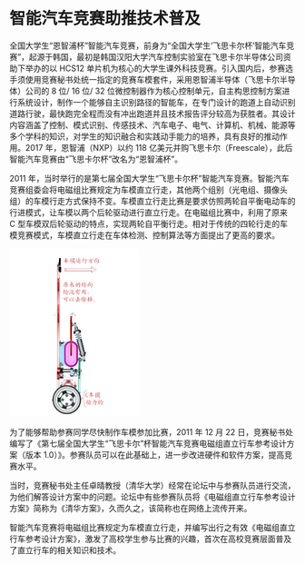 # 智能汽车竞赛助推技术普及

全国大学生“恩智浦杯”智能汽车竞赛，前身为“全国大学生‘飞思卡尔杯’智能汽车竞赛”，起源于韩国，最初是韩国汉阳大学汽车控制实验室在飞思卡尔半导体公司资助下举办的以 HCS12 单片机为核心的大学生课外科技竞赛。引入国内后，参赛选手须使用竞赛秘书处统一指定的竞赛车模套件，采用恩智浦半导体（飞思卡尔半导体）公司的 8 位/ 16 位/ 32 位微控制器作为核心控制单元，自主构思控制方案进行系统设计，制作一个能够自主识别路径的智能车，在专门设计的跑道上自动识别道路行驶，最快跑完全程而没有冲出跑道并且技术报告评分较高为获胜者。其设计内容涵盖了控制、模式识别、传感技术、汽车电子、电气、计算机、机械、能源等多个学科的知识，对学生的知识融合和实践动手能力的培养，具有良好的推动作用。2017 年，恩智浦（NXP）以约 118 亿美元并购飞思卡尔（Freescale），此后智能汽车竞赛由“飞思卡尔杯”改名为“恩智浦杯”。

2011 年，当时举行的是第七届全国大学生“飞思卡尔杯”智能汽车竞赛。智能汽车竞赛组委会将电磁组比赛规定为车模直立行走，其他两个组别（光电组、摄像头组）的车模行走方式保持不变。车模直立行走比赛是要求仿照两轮自平衡电动车的行进模式，让车模以两个后轮驱动进行直立行走。在电磁组比赛中，利用了原来 C 型车模双后轮驱动的特点，实现两轮自平衡行走。相对于传统的四轮行走的车模竞赛模式，车模直立行走在车体检测、控制算法等方面提出了更高的要求。

![电磁组车模直立行走](img/2019-02-09_182351.png)

为了能够帮助参赛同学尽快制作车模参加比赛，2011 年 12 月 22 日，竞赛秘书处编写了《第七届全国大学生“飞思卡尔”杯智能汽车竞赛电磁组直立行车参考设计方案（版本 1.0）》。参赛队员可以在此基础上，进一步改进硬件和软件方案，提高竞赛水平。

当时，竞赛秘书处主任卓晴教授（清华大学）经常在论坛中与参赛队员进行交流，为他们解答设计方案中的问题。论坛中有些参赛队员将《电磁组直立行车参考设计方案》简称为《清华方案》，久而久之，该简称也在网络上流传开来。

智能汽车竞赛将电磁组比赛规定为车模直立行走，并编写出行之有效《电磁组直立行车参考设计方案》，激发了高校学生参与比赛的兴趣，首次在高校竞赛层面普及了直立行车的相关知识和技术。

